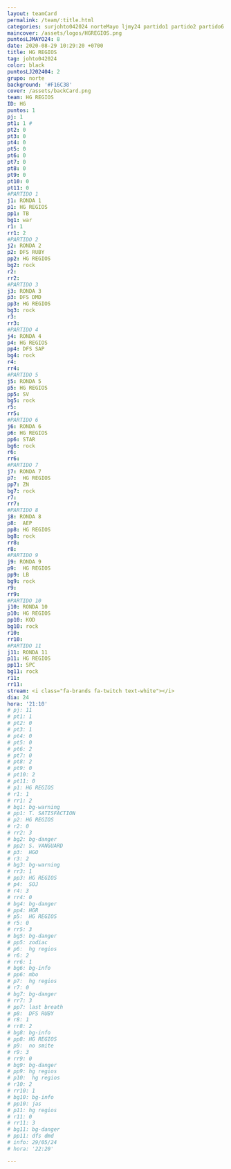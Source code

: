 ```yaml
---
layout: teamCard
permalink: /team/:title.html
categories: surjohto042024 norteMayo ljmy24 partido1 partido2 partido6 partido5 partido7 partido10 partido11 29 LJ06
maincover: /assets/logos/HGREGIOS.png
puntosLJMAYO24: 8
date: 2020-08-29 10:29:20 +0700
title: HG REGIOS
tag: johto042024
color: black
puntosLJ202404: 2
grupo: norte
background: '#F16C38'
cover: /assets/backCard.png
team: HG REGIOS
ID: HG
puntos: 1
pj: 1
pt1: 1 #
pt2: 0
pt3: 0
pt4: 0
pt5: 0
pt6: 0
pt7: 0
pt8: 0
pt9: 0
pt10: 0
pt11: 0
#PARTIDO 1
j1: RONDA 1
p1: HG REGIOS
pp1: TB
bg1: war
r1: 1
rr1: 2
#PARTIDO 2
j2: RONDA 2
p2: DFS RUBY
pp2: HG REGIOS
bg2: rock
r2: 
rr2: 
#PARTIDO 3
j3: RONDA 3
p3: DFS DMD
pp3: HG REGIOS
bg3: rock
r3: 
rr3:
#PARTIDO 4
j4: RONDA 4
p4: HG REGIOS
pp4: DFS SAP
bg4: rock
r4: 
rr4:
#PARTIDO 5
j5: RONDA 5
p5: HG REGIOS
pp5: SV
bg5: rock
r5: 
rr5:
#PARTIDO 6
j6: RONDA 6
p6: HG REGIOS
pp6: STAR
bg6: rock
r6: 
rr6: 
#PARTIDO 7
j7: RONDA 7
p7:  HG REGIOS
pp7: ZN
bg7: rock
r7: 
rr7:  
#PARTIDO 8
j8: RONDA 8
p8:  AEP
pp8: HG REGIOS
bg8: rock
rr8: 
r8: 
#PARTIDO 9
j9: RONDA 9
p9:  HG REGIOS
pp9: LB
bg9: rock
r9: 
rr9: 
#PARTIDO 10
j10: RONDA 10
p10: HG REGIOS
pp10: KOD
bg10: rock
r10: 
rr10:
#PARTIDO 11
j11: RONDA 11
p11: HG REGIOS
pp11: SPC
bg11: rock
r11: 
rr11:
stream: <i class="fa-brands fa-twitch text-white"></i>
dia: 24
hora: '21:10'
# pj: 11
# pt1: 1
# pt2: 0
# pt3: 1
# pt4: 0
# pt5: 0
# pt6: 2
# pt7: 0
# pt8: 2
# pt9: 0
# pt10: 2
# pt11: 0
# p1: HG REGIOS
# r1: 1
# rr1: 2
# bg1: bg-warning
# pp1: T. SATISFACTION
# p2: HG REGIOS
# r2: 0
# rr2: 3
# bg2: bg-danger
# pp2: S. VANGUARD
# p3:  HGO
# r3: 2
# bg3: bg-warning
# rr3: 1
# pp3: HG REGIOS
# p4:  SOJ
# r4: 3
# rr4: 0
# bg4: bg-danger
# pp4: HGR
# p5:  HG REGIOS
# r5: 0
# rr5: 3
# bg5: bg-danger
# pp5: zodiac
# p6:  hg regios
# r6: 2
# rr6: 1
# bg6: bg-info
# pp6: mbo
# p7:  hg regios
# r7: 0
# bg7: bg-danger
# rr7: 3
# pp7: last breath
# p8:  DFS RUBY
# r8: 1
# rr8: 2 
# bg8: bg-info
# pp8: HG REGIOS
# p9:  no smite
# r9: 3
# rr9: 0
# bg9: bg-danger
# pp9: hg regios
# p10:  hg regios
# r10: 2
# rr10: 1
# bg10: bg-info
# pp10: jas
# p11: hg regios
# r11: 0
# rr11: 3
# bg11: bg-danger
# pp11: dfs dmd
# info: 29/05/24
# hora: '22:20'

---
```



